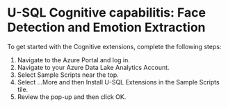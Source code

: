 # U-SQL Cognitive capabilitis: Face Detection and Emotion Extraction

To get started with the Cognitive extensions, complete the following steps:  

1. Navigate to the Azure Portal and log in.
2. Navigate to your Azure Data Lake Analytics Account.
3. Select Sample Scripts near the top.
4. Select ...More and then Install U-SQL Extensions in the Sample Scripts tile.
5. Review the pop-up and then click OK.

